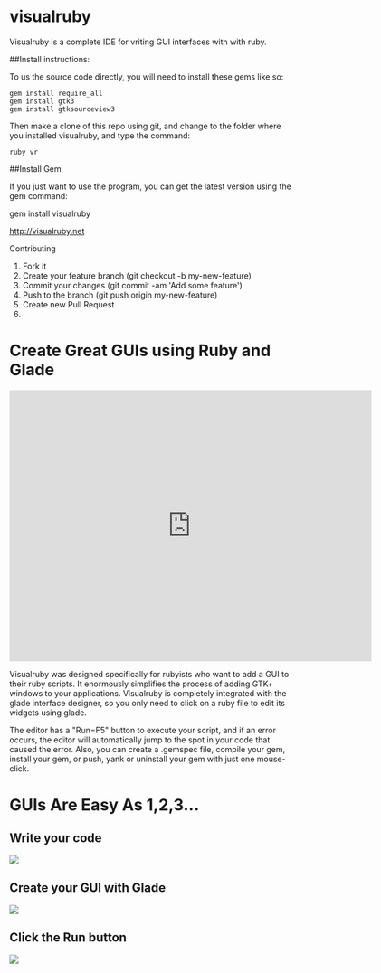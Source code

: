 # visualruby

Visualruby is a complete IDE for vriting GUI interfaces with with ruby.

##Install instructions:

To us the source code directly, you will need to install these gems like so:

```
gem install require_all
gem install gtk3
gem install gtksourceview3
```

Then make a clone of this repo using git, and change to the folder where you installed visualruby, and type the command:

```
ruby vr
```

##Install Gem

If you just want to use the program, you can get the latest version using the gem command:

gem install visualruby



http://visualruby.net

Contributing

1. Fork it
2. Create your feature branch (git checkout -b my-new-feature)
3. Commit your changes (git commit -am 'Add some feature')
4. Push to the branch (git push origin my-new-feature)
5. Create new Pull Request
6. 

# Create Great GUIs using Ruby and Glade

<p>
  <iframe width="640" height="480" src="https://www.youtube.com/embed/CY-0OYkg7b8" frameborder="0" allowfullscreen></iframe>
</p>

Visualruby was designed specifically for rubyists who want to add
a GUI to their ruby scripts.  It enormously simplifies the process
of adding GTK+ windows to your applications.  Visualruby is completely
integrated with the glade interface designer, so you only need to
click on a ruby file to edit its widgets using glade.

The editor has a "Run=F5" button to execute your script, and if an error
occurs, the editor will automatically jump to the spot in your code
that caused the error.  Also, you can create a .gemspec file, compile your
gem, install your gem, or push, yank or uninstall your gem with
just one mouse-click.


# GUIs Are Easy As 1,2,3...

## Write your code 

<img src=http://visualruby.net/img/index_listview.jpg>

## Create your GUI with Glade

<img src=http://visualruby.net/img/index_glade.jpg>

## Click the Run button

<img src=http://visualruby.net/img/index_listviewdemo.jpg>


